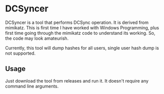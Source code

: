 # DCSyncer

DCSyncer is a tool that performs DCSync operation. It is derived from mimikatz. This is first time I have worked with Windows Programming, plus first time going through the mimikatz code to understand its working. So, the code may look amateurish.

Currently, this tool will dump hashes for all users, single user hash dump is not supported.

## Usage

Just download the tool from releases and run it. It doesn't require any command line arguments.
